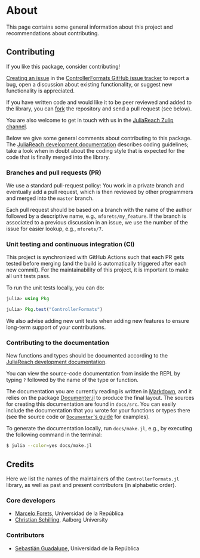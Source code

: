 # About

This page contains some general information about this project and
recommendations about contributing.

## Contributing

If you like this package, consider contributing!

[Creating an issue](https://docs.github.com/en/issues/tracking-your-work-with-issues/creating-an-issue) in
the
[ControllerFormats GitHub issue tracker](https://github.com/JuliaReach/ControllerFormats.jl/issues)
to report a bug, open a discussion about existing functionality, or suggest new
functionality is appreciated.

If you have written code and would like it to be peer reviewed and added to the
library, you can [fork](https://docs.github.com/en/get-started/quickstart/fork-a-repo) the
repository and send a pull request (see below).

You are also welcome to get in touch with us in the
[JuliaReach Zulip channel](https://julialang.zulipchat.com/#narrow/stream/278609-juliareach).

Below we give some general comments about contributing to this package.
The
[JuliaReach development documentation](https://juliareach.github.io/JuliaReachDevDocs/latest/)
describes coding guidelines; take a look when in doubt about the coding style
that is expected for the code that is finally merged into the library.

### Branches and pull requests (PR)

We use a standard pull-request policy:
You work in a private branch and eventually add a pull request, which is then
reviewed by other programmers and merged into the `master` branch.

Each pull request should be based on a branch with the name of the author
followed by a descriptive name, e.g., `mforets/my_feature`.
If the branch is associated to a previous discussion in an issue, we use the
number of the issue for easier lookup, e.g., `mforets/7`.

### Unit testing and continuous integration (CI)

This project is synchronized with GitHub Actions such that each PR gets tested
before merging (and the build is automatically triggered after each new commit).
For the maintainability of this project, it is important to make all unit tests
pass.

To run the unit tests locally, you can do:

```julia
julia> using Pkg

julia> Pkg.test("ControllerFormats")
```

We also advise adding new unit tests when adding new features to ensure
long-term support of your contributions.

### Contributing to the documentation

New functions and types should be documented according to the
[JuliaReach development documentation](https://juliareach.github.io/JuliaReachDevDocs/latest/guidelines/#Writing-docstrings-1).

You can view the source-code documentation from inside the REPL by typing `?`
followed by the name of the type or function.

The documentation you are currently reading is written in
[Markdown](https://en.wikipedia.org/wiki/Markdown), and it relies on the package
[Documenter.jl](https://juliadocs.github.io/Documenter.jl/stable/) to produce
the final layout.
The sources for creating this documentation are found in `docs/src`.
You can easily include the documentation that you wrote for your functions or
types there (see the source code or
[`Documenter`'s guide](https://juliadocs.github.io/Documenter.jl/stable/man/guide/)
for examples).

To generate the documentation locally, run `docs/make.jl`, e.g., by executing
the following command in the terminal:

```bash
$ julia --color=yes docs/make.jl
```

## Credits

Here we list the names of the maintainers of the `ControllerFormats.jl`
library, as well as past and present contributors (in alphabetic order).

### Core developers

- [Marcelo Forets](http://github.com/mforets), Universidad de la República
- [Christian Schilling](https://www.christianschilling.net/), Aalborg University

### Contributors

- [Sebastián Guadalupe](https://github.com/SebastianGuadalupe), Universidad de la República
